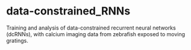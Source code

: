 # data-constrained_RNNs
Training and analysis of data-constrained recurrent neural networks (dcRNNs), with calcium imaging data from zebrafish exposed to moving gratings.

